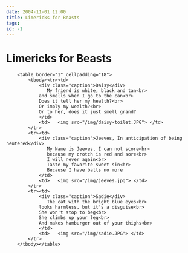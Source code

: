 ```yaml
---
date: 2004-11-01 12:00
title: Limericks for Beasts
tags: 
id: -1
---
```


<h1>Limericks for Beasts</h1>

		<table border="1" cellpadding="18">
			<tbody><tr><td>
				<div class="caption">Daisy</div>
	               My friend is white, black and tan<br>
				and smells when I go to the can<br>
				Does it tell her my health?<br>
				Or imply my wealth?<br>
				Or to her, does it just smell grand?
			    </td>
			    <td>   <img src="/img/daisy-toilet.JPG"> </td>
			</tr>
			<tr><td>
				<div class="caption">Jeeves, In anticipation of being neutered</div>
	               My Name is Jeeves, I can not score<br>
	               because my crotch is red and sore<br>
	               I will never again<br>
	               Taste my favorite sweet sin<br>
	               Because I have balls no more
			    </td>
			    <td>   <img src="/img/jeeves.jpg"> </td>
			</tr>
			<tr><td>
				<div class="caption">Sadie</div>
	               The cat with the bright blue eyes<br>
				looks harmless, but it's a disguise<br>
				She won't stop to beg<br>
				She climbs up your leg<br>
				And makes hamburger out of your thighs<br>
			    </td>
			    <td>   <img src="/img/sadie.JPG"> </td>
			</tr>
		</tbody></table>

